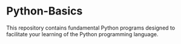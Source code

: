 # Python-Basics
This repository contains fundamental Python programs designed to facilitate your learning of the Python programming language.
